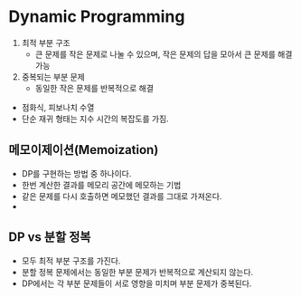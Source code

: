 # Dynamic Programming
1. 최적 부분 구조
   + 큰 문제를 작은 문제로 나눌 수 있으며, 작은 문제의 답을 모아서 큰 문제를 해결 가능
2. 중복되는 부분 문제
   + 동일한 작은 문제를 반복적으로 해결


+ 점화식, 피보나치 수열
+ 단순 재귀 형태는 지수 시간의 복잡도를 가짐.
## 메모이제이션(Memoization)
+ DP를 구현하는 방법 중 하나이다. 
+ 한번 계산한 결과를 메모리 공간에 메모하는 기법
+ 같은 문제를 다시 호출하면 메모했던 결과를 그대로 가져온다. 
+ 
## DP vs 분할 정복
+ 모두 최적 부분 구조를 가진다. 
+ 분할 정복 문제에서는 동일한 부분 문제가 반복적으로 계산되지 않는다. 
+ DP에서는 각 부분 문제들이 서로 영향을 미치며 부분 문제가 중복된다. 